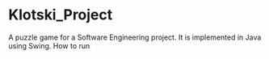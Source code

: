 # Klotski_Project
A puzzle game for a Software Engineering project. It is implemented in Java using Swing.  How to run
